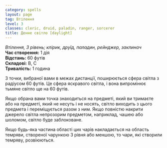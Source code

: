 ```yaml
---
category: spells
layout: page
tag: Втілення
level: 3
classes: сleric, druid, paladin, ranger, sorcerer
title: Денне світло [daylight]
---
```


_Втілення, 3 рівень; клірик, друїд, паладин, рейнджер, заклинач_     
**Час створення:** 1 дія    
**Відстань:** 60 футів    
**Складові:** В, С    
**Тривалість:** 1 година   

З точки, вибраної вами в межах дистанції, поширюється сфера світла з радіусом 60 футів. Це сфера яскравого світла, і вона випромінює тьмяне світло ще на 60 футів.    

Якщо обрана вами точка знаходиться на предметі, який ви тримаєте або на предметі, який не несуть і не носять, світло виходить з цього предмета і переміщується разом з ним.  Якщо повністю накрити джерело світла непрозорим предметом, наприклад, чашею або шоломом, світло буде заблоковане.    

Якщо будь-яка частина області цих чарів накладається на область темряви, створеної чарункою 3 рівня або меншою, то чари, які створили темряву, розвіюються. 
